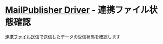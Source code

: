 # [MailPublisher Driver](../README.md) - 連携ファイル状態確認
[連携ファイル送信](documents/send_datas.md)で送信したデータの受信状態を確認します

